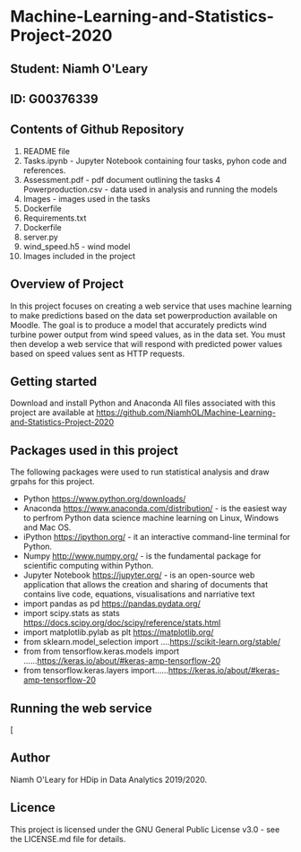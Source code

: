# Machine-Learning-and-Statistics-Project-2020

## Student: Niamh O'Leary
## ID: G00376339

## Contents of Github Repository
1. README file
2. Tasks.ipynb - Jupyter Notebook containing four tasks, pyhon code and references. 
3. Assessment.pdf - pdf document outlining the tasks
4  Powerproduction.csv - data used in analysis and running the models
5. Images -  images used in the tasks
6. Dockerfile
7. Requirements.txt
8. Dockerfile
9. server.py 
10. wind_speed.h5 - wind model
11. Images included in the project
## Overview of Project

In this project focuses on creating a web service that uses machine learning to make predictions based on the data set powerproduction available on Moodle. The goal is to
produce a model that accurately predicts wind turbine power output from wind speed values, as in the data set. You must then develop a web service that will respond with
predicted power values based on speed values sent as HTTP requests. 

## Getting started
Download and install Python and Anaconda All files associated with this project are available at https://github.com/NiamhOL/Machine-Learning-and-Statistics-Project-2020

## Packages used in this project

The following packages were used to run statistical analysis and draw grpahs for this project.

* Python https://www.python.org/downloads/
* Anaconda https://www.anaconda.com/distribution/ - is the easiest way to perfrom Python data science machine learning on Linux, Windows and Mac OS.
* iPython https://ipython.org/ - it an interactive command-line terminal for Python.
* Numpy http://www.numpy.org/ - is the fundamental package for scientific computing within Python.
* Jupyter Notebook https://jupyter.org/ - is an open-source web application that allows the creation and sharing of documents that contains live code, equations, visualisations    and narriative text
* import pandas as pd https://pandas.pydata.org/
* import scipy.stats as stats https://docs.scipy.org/doc/scipy/reference/stats.html
* import matplotlib.pylab as plt https://matplotlib.org/
* from sklearn.model_selection import ....https://scikit-learn.org/stable/
* from from tensorflow.keras.models import ......https://keras.io/about/#keras-amp-tensorflow-20
* from tensorflow.keras.layers import......https://keras.io/about/#keras-amp-tensorflow-20

## Running the web service

[

## Author
Niamh O'Leary for HDip in Data Analytics 2019/2020.

## Licence
This project is licensed under the GNU General Public License v3.0 - see the LICENSE.md file for details.

